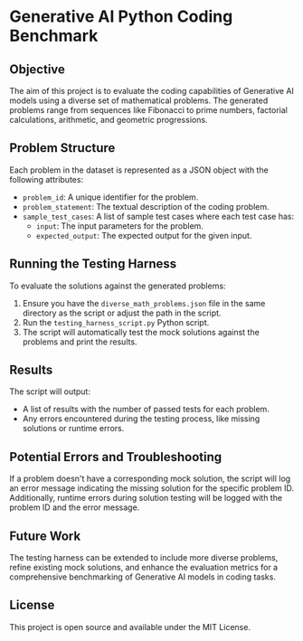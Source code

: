 
# Generative AI Python Coding Benchmark

## Objective
The aim of this project is to evaluate the coding capabilities of Generative AI models using a diverse set of mathematical problems. The generated problems range from sequences like Fibonacci to prime numbers, factorial calculations, arithmetic, and geometric progressions.

## Problem Structure
Each problem in the dataset is represented as a JSON object with the following attributes:
- `problem_id`: A unique identifier for the problem.
- `problem_statement`: The textual description of the coding problem.
- `sample_test_cases`: A list of sample test cases where each test case has:
  - `input`: The input parameters for the problem.
  - `expected_output`: The expected output for the given input.

## Running the Testing Harness
To evaluate the solutions against the generated problems:
1. Ensure you have the `diverse_math_problems.json` file in the same directory as the script or adjust the path in the script.
2. Run the `testing_harness_script.py` Python script.
3. The script will automatically test the mock solutions against the problems and print the results.

## Results
The script will output:
- A list of results with the number of passed tests for each problem.
- Any errors encountered during the testing process, like missing solutions or runtime errors.

## Potential Errors and Troubleshooting
If a problem doesn't have a corresponding mock solution, the script will log an error message indicating the missing solution for the specific problem ID. Additionally, runtime errors during solution testing will be logged with the problem ID and the error message.

## Future Work
The testing harness can be extended to include more diverse problems, refine existing mock solutions, and enhance the evaluation metrics for a comprehensive benchmarking of Generative AI models in coding tasks.

## License
This project is open source and available under the MIT License.

